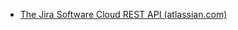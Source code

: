 - [The Jira Software Cloud REST API (atlassian.com)](https://developer.atlassian.com/cloud/jira/software/rest/intro/)